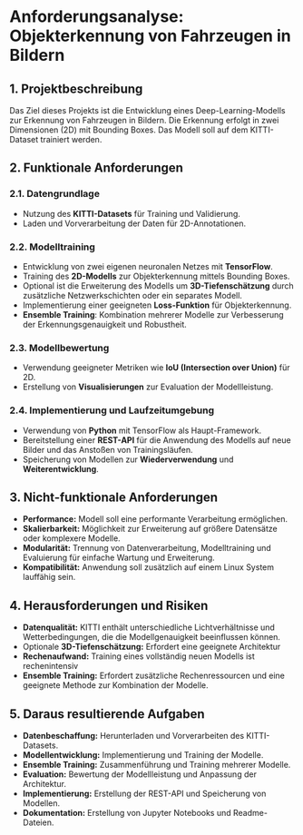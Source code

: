# **Anforderungsanalyse: Objekterkennung von Fahrzeugen in Bildern**

## **1. Projektbeschreibung**

Das Ziel dieses Projekts ist die Entwicklung eines Deep-Learning-Modells zur Erkennung von Fahrzeugen in Bildern. Die
Erkennung erfolgt in zwei Dimensionen (2D) mit Bounding Boxes. Das Modell soll auf dem KITTI-Dataset trainiert werden.

## **2. Funktionale Anforderungen**

### **2.1. Datengrundlage**

- Nutzung des **KITTI-Datasets** für Training und Validierung.
- Laden und Vorverarbeitung der Daten für 2D-Annotationen.

### **2.2. Modelltraining**

- Entwicklung von zwei eigenen neuronalen Netzes mit **TensorFlow**.
- Training des **2D-Modells** zur Objekterkennung mittels Bounding Boxes.
- Optional ist die Erweiterung des Modells um **3D-Tiefenschätzung** durch zusätzliche Netzwerkschichten oder ein
  separates Modell.
- Implementierung einer geeigneten **Loss-Funktion** für Objekterkennung.
- **Ensemble Training**: Kombination mehrerer Modelle zur Verbesserung der Erkennungsgenauigkeit und Robustheit.

### **2.3. Modellbewertung**

- Verwendung geeigneter Metriken wie **IoU (Intersection over Union)** für 2D.
- Erstellung von **Visualisierungen** zur Evaluation der Modellleistung.

### **2.4. Implementierung und Laufzeitumgebung**

- Verwendung von **Python** mit TensorFlow als Haupt-Framework.
- Bereitstellung einer **REST-API** für die Anwendung des Modells auf neue Bilder und das Anstoßen von
  Trainingsläufen.
- Speicherung von Modellen zur **Wiederverwendung** und **Weiterentwicklung**.

## **3. Nicht-funktionale Anforderungen**

- **Performance:** Modell soll eine performante Verarbeitung ermöglichen.
- **Skalierbarkeit:** Möglichkeit zur Erweiterung auf größere Datensätze oder komplexere Modelle.
- **Modularität:** Trennung von Datenverarbeitung, Modelltraining und Evaluierung für einfache Wartung und Erweiterung.
- **Kompatibilität:** Anwendung soll zusätzlich auf einem Linux System lauffähig sein.

## **4. Herausforderungen und Risiken**

- **Datenqualität:** KITTI enthält unterschiedliche Lichtverhältnisse und Wetterbedingungen, die die Modellgenauigkeit
  beeinflussen können.
- Optionale **3D-Tiefenschätzung:** Erfordert eine geeignete Architektur
- **Rechenaufwand:** Training eines vollständig neuen Modells ist rechenintensiv
- **Ensemble Training:** Erfordert zusätzliche Rechenressourcen und eine geeignete Methode zur Kombination der Modelle.

## **5. Daraus resultierende Aufgaben**

- **Datenbeschaffung:** Herunterladen und Vorverarbeiten des KITTI-Datasets.
- **Modellentwicklung:** Implementierung und Training der Modelle.
- **Ensemble Training:** Zusammenführung und Training mehrerer Modelle.
- **Evaluation:** Bewertung der Modellleistung und Anpassung der Architektur.
- **Implementierung:** Erstellung der REST-API und Speicherung von Modellen.
- **Dokumentation:** Erstellung von Jupyter Notebooks und Readme-Dateien.